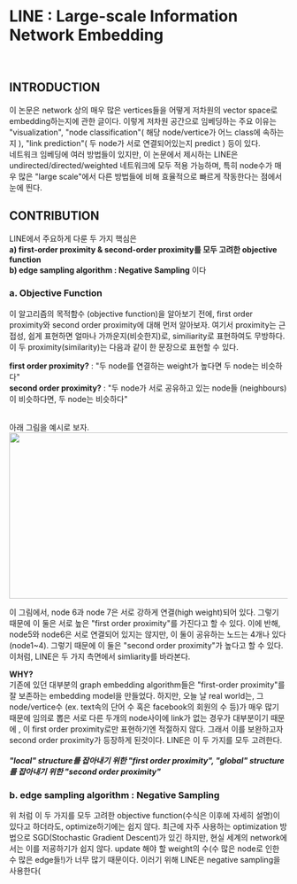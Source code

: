 # LINE : Large-scale Information Network Embedding
</br>

## INTRODUCTION
이 논문은 network 상의 매우 많은 vertices들을 어떻게 저차원의 vector space로 embedding하는지에 관한 글이다. 이렇게 저차원 공간으로 임베딩하는 주요 이유는 "visualization", "node classification"( 해당 node/vertice가 어느 class에 속하는지 ), "link prediction"( 두 node가 서로 연결되어있는지 predict ) 등이 있다. </br>
네트워크 임베딩에 여러 방법들이 있지만, 이 논문에서 제시하는 LINE은 undirected/directed/weighted 네트워크에 모두 적용 가능하며, 특히 node수가 매우 많은 "large scale"에서 다른 방법들에 비해 효율적으로 빠르게 작동한다는 점에서 눈에 띈다.

## CONTRIBUTION
LINE에서 주요하게 다룬 두 가지 핵심은 </br>
**a) first-order proximity & second-order proximity를 모두 고려한 objective function** </br>
**b) edge sampling algorithm : Negative Sampling**
이다

### a. Objective Function
이 알고리즘의 목적함수 (objective function)을 알아보기 전에, first order proximity와 second order proximity에 대해 먼저 알아보자. 여기서 proximity는 근접성, 쉽게 표현하면 얼마나 가까운지(비슷한지)로, similiarity로 표현하여도 무방하다. 이 두 proximity(similarity)는 다음과 같이 한 문장으로 표현할 수 있다.</br>

**first order proximity?** : "두 node를 연결하는 weight가 높다면 두 node는 비슷하다"  </br>
**second order proximity?** : "두 node가 서로 공유하고 있는 node들 (neighbours)이 비슷하다면, 두 node는 비슷하다" </br> </br>

아래 그림을 예시로 보자. </br>
<img src="http://mblogthumb2.phinf.naver.net/MjAxNzA1MTlfMSAg/MDAxNDk1MTIwMjk2MjA1.0cpPliMNuBZbUL3hAqFKoCLahw85cyJwi6Hsbz0wHfIg.h_0Gv7gD3poF-8oTiw0XqOgqNdRaIgL5Ih4Hcd6GjEIg.PNG.hist0134/image.png?type=w800" width="600" height="300" />   </br>

이 그림에서, node 6과 node 7은 서로 강하게 연결(high weight)되어 있다. 그렇기 때문에 이 둘은 서로 높은 "first order proximity"를 가진다고 할 수 있다. 이에 반해, node5와 node6은 서로 연결되어 있지는 않지만, 이 둘이 공유하는 노드는 4개나 있다(node1~4). 그렇기 때문에 이 둘은 "second order proximity"가 높다고 할 수 있다. </br>
이처럼, LINE은 두 가지 측면에서 simliarity를 바라본다.

**WHY?** </br>
기존에 있던 대부분의 graph embedding algorithm들은 "first-order proximity"를 잘 보존하는 embedding model을 만들었다. 하지만, 오늘 날 real world는, 그 node/vertice수 (ex. text속의 단어 수 혹은 facebook의 회원의 수 등)가 매우 많기 때문에 임의로 뽑은 서로 다른 두개의 node사이에 link가 없는 경우가 대부분이기 때문에 , 이 first order proximity로만 표현하기엔 적절하지 않다. 그래서 이를 보완하고자 second order proximity가 등장하게 된것이다. LINE은 이 두 가지를 모두 고려한다. </br></br>
***"local" structure를 잡아내기 위한 "first order proximity", "global" structure를 잡아내기 위한 "second order proximity"***

### b. edge sampling algorithm : Negative Sampling
위 처럼 이 두 가지를 모두 고려한 objective function(수식은 이후에 자세히 설명)이 있다고 하더라도, optimize하기에는 쉽지 않다. 최근에 자주 사용하는 optimization 방법으로 SGD(Stochastic Gradient Descent)가 있긴 하지만, 현실 세계의 network에서는 이를 저굥하기가 쉽지 않다. update 해야 할 weight의 수(수 많은 node로 인한 수 많은 edge들!)가 너무 많기 때문이다. 이러기 위해 LINE은 negative sampling을 사용한다(


